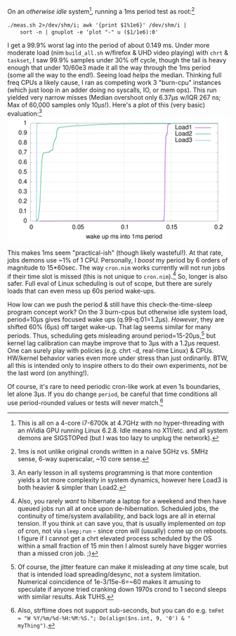 On an *otherwise idle* system[^1], running a 1ms period test as root:[^2]
```
./meas.sh 2>/dev/shm/i; awk '{print $1%1e6}' /dev/shm/i |
    sort -n | gnuplot -e 'plot "-" u ($1/1e6):0'
```
I get a 99.9% worst lag into the period of about 0.149 ms.  Under more moderate
load (nim `build_all.sh` w/firefox & UHD video playing) with `chrt` & `taskset`,
I saw 99.9% samples under 30% off cycle, though the tail is heavy enough that
under 10/60e3 made it all the way through the 1ms period (some all the way to
the end!).  Seeing load *helps* the median.  Thinking full freq CPUs a likely
cause, I ran as competing work 3 "burn-cpu" instances (which just loop in an
adder doing no syscalls, IO, or mem ops).  This run yielded very narrow misses
(Median overshoot only 6.37μs w/IQR 267 ns; Max of 60,000 samples only 10μs!).
Here's a plot of this (very basic) evaluation:[^3]
![wakeUps](https://raw.githubusercontent.com/c-blake/cron/main/test/wakeUps.png)

This makes 1ms seem "practical-ish" (though likely wasteful!).  At that rate,
jobs demons use ~1% of 1 CPU.  Personally, I *boost* my period by 6 orders of
magnitude to 15\*60sec.  The way `cron.nim` works currently will not run jobs if
their time slot is missed (this is not unique to `cron.nim`).[^4]  So, longer is also safer.  Full eval of Linux
scheduling is out of scope, but there are surely loads that can even mess up 60s
period wake-ups.

How low can we push the period & still have this check-the-time-sleep program
concept work?  On the 3 burn-cpus but otherwise idle system load, period=10μs
gives focused wake ups (q.99-q.01=1.2μs).  *However*, they are shifted 60% (6μs)
off target wake-up.  That lag seems similar for many periods.  Thus, scheduling
gets misleading around period=15-20μs,[^5] but kernel lag calibration can maybe
improve that to 3μs with a 1.2μs request.  One can surely play with policies
(e.g. chrt -d, real-time Linux) & CPUs.  HW/kernel behavior varies even more
under stress than just ordinarily.  BTW, all this is intended only to inspire
others to do their own experiments, not be the last word (on anything!).

Of course, it's rare to need periodic cron-like work at even 1s boundaries, let
alone 3μs.  If you do change `period`, be careful that time conditions all use
period-rounded values or tests will never match.[^6]

[^1]: This is all on a 4-core i7-6700k at 4.7GHz with no hyper-threading with an
nVidia GPU running Linux 6.2.8.  Idle means no X11/etc. and all system demons
are SIGSTOPed (but I was too lazy to unplug the network).

[^2]: 1ms is not unlike original cronds written in a naive 5GHz vs. 5MHz sense,
6-way superscalar, ~10 core sense.

[^3]: An early lesson in all systems programming is that more contention yields
a lot more complexity in system dynamics, however here Load3 is both heavier &
simpler than Load2.

[^4]: Also, you rarely *want* to hibernate a laptop for a weekend and then have
queued jobs run all at once upon de-hibernation.  Scheduled jobs, the continuity
of time/system availability, and back logs are all in eternal tension.  If you
think `at` can save you, that is usually implemented *on top* of cron, not via
`sleep;run` - since cron will (usually) come up on reboots.  I figure if I
cannot get a chrt elevated process scheduled by the OS within a small fraction
of 15 min then I almost surely have bigger worries than a missed cron job. ;)

[^5]: Of course, the jitter feature can make it misleading at *any* time scale,
but that is intended load spreading/desync, not a system limitation.  Numerical
coincidence of 1e-3/15e-6=~60 makes it amusing to speculate if anyone tried
cranking down 1970s crond to 1 second sleeps with similar results.  Ask TUHS.

[^6]: Also, strftime does not support sub-seconds, but you can do e.g. `tmFmt =
"W %Y/%m/%d-%H:%M:%S."; Do(align($ns.int, 9, '0') & " myThing")`.
